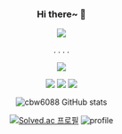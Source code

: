 
<div align="center">

  ###   Hi there~ 👋
<img src="https://capsule-render.vercel.app/api?type=waving&color=timeAuto&height=300&section=header&text=WELCOME&desc=Byungwoo%20Choi&fontSize=60&animation=fadeIn&fontAlignY=40"/>

 .
 .
 .
 .

<a href="https://cbw.github.io/" target="_blank"><img src="https://img.shields.io/badge/Gitblog-22222?style=flat-square&logo=&logoColor=white"/></a>

<img src="https://img.shields.io/badge/C-3766AB?style=for-the-badge&logo=C&logoColor=white"/></a>
<img src="https://img.shields.io/badge/GitHub-181717?style=for-the-badge&logo=GitHub&logoColor=white"/></a>
<img src="https://img.shields.io/badge/JavaScript-F7DF1E?style=for-the-badge&logo=JavaScript&logoColor=white"/></a>

  
  ![cbw6088 GitHub stats](https://github-readme-stats.vercel.app/api?username=cbw6088&show_icons=true&theme=tokyonight)

  [![Solved.ac
프로필](http://mazassumnida.wtf/api/v2/generate_badge?boj=cbw4186)](https://solved.ac/cbw4186)
 ![profile](http://mazandi.herokuapp.com/api?handle=cbw4186&theme=white)
 </div>
 

<!--
**cbw6088/cbw6088** is a ✨ _special_ ✨ repository because its `README.md` (this file) appears on your GitHub profile.

Here are some ideas to get you started:

- 🔭 I’m currently working on ...
- 🌱 I’m currently learning ...
- 👯 I’m looking to collaborate on ...
- 🤔 I’m looking for help with ...
- 💬 Ask me about ...
- 📫 How to reach me: ...
- 😄 Pronouns: ...
- ⚡ Fun fact: ...
-->

